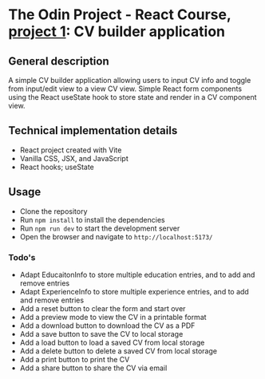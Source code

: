# The Odin Project - React Course, [project 1](https://www.theodinproject.com/lessons/react-new-cv-application): CV builder application

## General description

A simple CV builder application allowing users to input CV info and toggle from input/edit view to a view CV view. Simple React form components using the React useState hook to store state and render in a CV component view.

## Technical implementation details
- React project created with Vite
- Vanilla CSS, JSX, and JavaScript 
- React hooks; useState


## Usage
- Clone the repository
- Run `npm install` to install the dependencies
- Run `npm run dev` to start the development server
- Open the browser and navigate to `http://localhost:5173/`

### Todo's
- Adapt EducaitonInfo to store multiple education entries, and to add and remove entries
- Adapt ExperienceInfo to store multiple experience entries, and to add and remove entries
- Add a reset button to clear the form and start over
- Add a preview mode to view the CV in a printable format
- Add a download button to download the CV as a PDF
- Add a save button to save the CV to local storage
- Add a load button to load a saved CV from local storage
- Add a delete button to delete a saved CV from local storage
- Add a print button to print the CV
- Add a share button to share the CV via email

